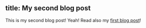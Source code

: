 
title: My second blog post
---

This is my second blog post! Yeah! Read also my [first blog post](/blog/post1.html)!
